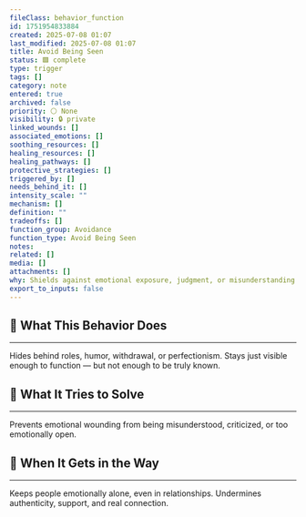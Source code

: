 ```yaml
---
fileClass: behavior_function
id: 1751954833884
created: 2025-07-08 01:07
last_modified: 2025-07-08 01:07
title: Avoid Being Seen
status: 🟩 complete
type: trigger
tags: []
category: note
entered: true
archived: false
priority: ⚪ None
visibility: 🔒 private
linked_wounds: []
associated_emotions: []
soothing_resources: []
healing_resources: []
healing_pathways: []
protective_strategies: []
triggered_by: []
needs_behind_it: []
intensity_scale: ""
mechanism: []
definition: ""
tradeoffs: []
function_group: Avoidance
function_type: Avoid Being Seen
notes: 
related: []
media: []
attachments: []
why: Shields against emotional exposure, judgment, or misunderstanding. Often formed in environments where being visible meant being vulnerable or unsafe.
export_to_inputs: false
---
```


## 🧠 What This Behavior Does
---
Hides behind roles, humor, withdrawal, or perfectionism. Stays just visible enough to function — but not enough to be truly known.

## 🔁 What It Tries to Solve
---
Prevents emotional wounding from being misunderstood, criticized, or too emotionally open.

## 🚧 When It Gets in the Way
---
Keeps people emotionally alone, even in relationships. Undermines authenticity, support, and real connection.
